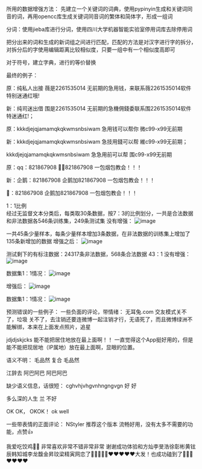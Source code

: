 所用的数据增强方法：
先建立一个关键词的词典，使用pypinyin生成和关键词同音的词，再用opencc库生成关键词同音词的繁体和简体字，形成一组词

分词：使用jieba库进行分词，使用四川大学机器智能实验室停用词库去除停用词

把分出来的词和生成的新词组之间进行匹配，匹配的方法是对汉字进行字的拆分，对拆分后的字使用编辑距离比较相似度，只要一组中有一个相似度高即可

对于符号，建立字典，进行的等价替换

最终的例子：

原：纯私人出接 薇是2261535014 无前期的急用钱，来联系薇2261535014软件特别迷通红哦!

新：纯司迷出借 围是2261535014 无前期的急機佣錢委联系围2261535014软件特迷通红!；
  
原：kkkdjejqjamamqkqkwmsnbsiwam 急用钱可以帮你 微c99-x99无前期

新：kkkdjejqjamamqkqkwmsnbsiwam 急技用錢可以帮 維c99-x99无前期；

  kkkdjejqjamamqkqkwmsnbsiwam 急急用前可以帮 围c99-x99无前期

原：qq：821867908 🐧➕821867908 一包烟包教会！！！

新：企鹅：821867908 企鹅加821867908 一包烟包教会！！！

  🐧：821867908 企鹅加821867908 一包烟包教会！！！

1：1比例    
经过无监督文本分类后，每类取30条数据，按7：3的比例划分，一共是合法数据和非法数据各546条训练集，249条测试集
没有增强：
![image](https://github.com/Cyber-Security-Team/Privacy-Regulations/assets/86655336/3097b0f5-f6f8-4abf-8804-b8c25878a260)


一共45条少量样本，每条少量样本增加3条数据，在非法数据的训练集上增加了135条新增加的数据
增强之后：
![image](https://github.com/Cyber-Security-Team/Privacy-Regulations/assets/86655336/79d1783a-a371-4a60-8b40-7de008bd4a6d)


测试剩下的有标注数据：24317条非法数据，568条合法数据  43：1
没有增强：
![image](https://github.com/Cyber-Security-Team/Privacy-Regulations/assets/86655336/210dfabc-0412-4065-ac02-baa2cce1ade6)


数据集1：1情况：
![image](https://github.com/Cyber-Security-Team/Privacy-Regulations/assets/86655336/6d91f57c-6a14-47fb-a944-796da3ea78df)


增强后：
![image](https://github.com/Cyber-Security-Team/Privacy-Regulations/assets/86655336/d093c87a-ba81-4442-b6e3-c59a94ca4402)


数据集1：1情况：
![image](https://github.com/Cyber-Security-Team/Privacy-Regulations/assets/86655336/018371b0-6fb4-47f3-ae68-f52dca7b41ba)




预测错误的一些例子：
一些负面的评论，带情绪：
无耳兔.com 交友模式关不了，垃圾 关不了，去注销还要连微博一起注销才行，无语死了，而且微博绿洲不能解绑，本来在上面发点照片，追星

jdjdjskjcks 能不能把居住地放在最上面啊！！ 一直觉得这个App挺好用的，但是能不能把现居地（IP属地）放在最上面啊，显眼的位置。

语义不明：
毛品然 复合 毛品然

江辞去 阿巴阿巴 阿巴阿巴

缺少语义信息，话很短：
cghvhjvhgvnhngngvgn 好 好

多么深的人生 兰 不好

OK OK， OKOK！ ok well

一些带表情的正面评论：
NStyler 推荐这个版本 流畅好用，没有太多不需要的功能，点赞👍

我爱吃饺鸡🥟🐤 非常喜欢非常不错非常非常 谢谢成功体验和方灿李旻浩徐彰彬黄铉辰韩知城李龙馥金昇玟梁精寅网恋了🤤🤤🤤🤤🤤❤️❤️❤️❤️❤️大发！也成功磕到了🤤🤤🤤❤️❤️❤️❤️




















